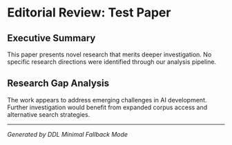 # Editorial Review: Test Paper

## Executive Summary
This paper presents novel research that merits deeper investigation. No specific research directions were identified through our analysis pipeline.

## Research Gap Analysis
The work appears to address emerging challenges in AI development. Further investigation would benefit from expanded corpus access and alternative search strategies.

---
*Generated by DDL Minimal Fallback Mode*